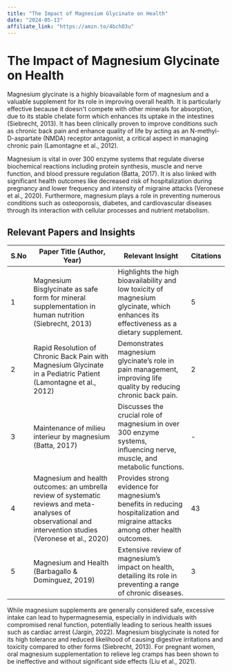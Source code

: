 ```yaml
---
title: "The Impact of Magnesium Glycinate on Health"
date: "2024-05-13"
affiliate_link: "https://amzn.to/4bchO3u"
---
```



# The Impact of Magnesium Glycinate on Health

Magnesium glycinate is a highly bioavailable form of magnesium and a valuable supplement for its role in improving overall health. It is particularly effective because it doesn't compete with other minerals for absorption, due to its stable chelate form which enhances its uptake in the intestines (Siebrecht, 2013). It has been clinically proven to improve conditions such as chronic back pain and enhance quality of life by acting as an N-methyl-D-aspartate (NMDA) receptor antagonist, a critical aspect in managing chronic pain (Lamontagne et al., 2012).

Magnesium is vital in over 300 enzyme systems that regulate diverse biochemical reactions including protein synthesis, muscle and nerve function, and blood pressure regulation (Batta, 2017). It is also linked with significant health outcomes like decreased risk of hospitalization during pregnancy and lower frequency and intensity of migraine attacks (Veronese et al., 2020). Furthermore, magnesium plays a role in preventing numerous conditions such as osteoporosis, diabetes, and cardiovascular diseases through its interaction with cellular processes and nutrient metabolism.

## Relevant Papers and Insights

| S.No | Paper Title (Author, Year) | Relevant Insight | Citations |
|------|---------------------------|-------------------|-----------|
| 1 | Magnesium Bisglycinate as safe form for mineral supplementation in human nutrition (Siebrecht, 2013) | Highlights the high bioavailability and low toxicity of magnesium glycinate, which enhances its effectiveness as a dietary supplement. | 5 |
| 2 | Rapid Resolution of Chronic Back Pain with Magnesium Glycinate in a Pediatric Patient (Lamontagne et al., 2012) | Demonstrates magnesium glycinate’s role in pain management, improving life quality by reducing chronic back pain. | 2 |
| 3 | Maintenance of milieu interieur by magnesium (Batta, 2017) | Discusses the crucial role of magnesium in over 300 enzyme systems, influencing nerve, muscle, and metabolic functions. | - |
| 4 | Magnesium and health outcomes: an umbrella review of systematic reviews and meta-analyses of observational and intervention studies (Veronese et al., 2020) | Provides strong evidence for magnesium’s benefits in reducing hospitalization and migraine attacks among other health outcomes. | 43 |
| 5 | Magnesium and Health (Barbagallo & Dominguez, 2019) | Extensive review of magnesium’s impact on health, detailing its role in preventing a range of chronic diseases. | 3 |

While magnesium supplements are generally considered safe, excessive intake can lead to hypermagnesemia, especially in individuals with compromised renal function, potentially leading to serious health issues such as cardiac arrest (Jargin, 2022). Magnesium bisglycinate is noted for its high tolerance and reduced likelihood of causing digestive irritations and toxicity compared to other forms (Siebrecht, 2013). For pregnant women, oral magnesium supplementation to relieve leg cramps has been shown to be ineffective and without significant side effects (Liu et al., 2021).